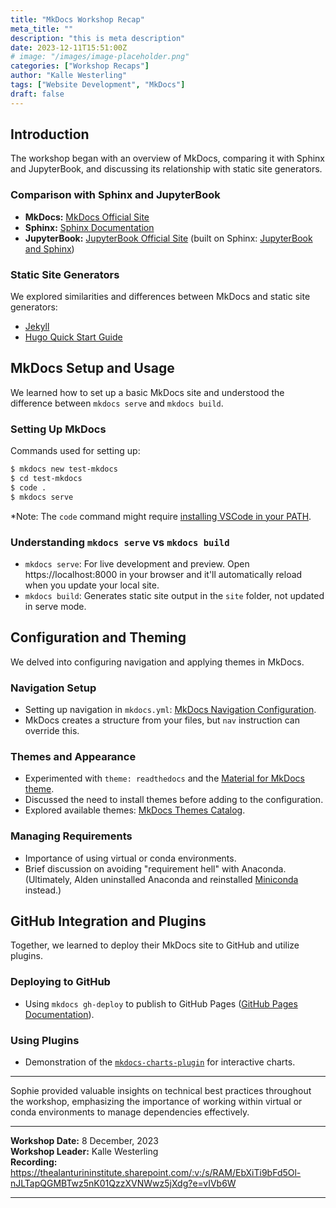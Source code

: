 ```yaml
---
title: "MkDocs Workshop Recap"
meta_title: ""
description: "this is meta description"
date: 2023-12-11T15:51:00Z
# image: "/images/image-placeholder.png"
categories: ["Workshop Recaps"]
author: "Kalle Westerling"
tags: ["Website Development", "MkDocs"]
draft: false
---
```


<!-- Content based on https://github.com/alan-turing-institute/research-application-management/blob/main/docs/mkdocs-workshop-recap.md -->

## Introduction
The workshop began with an overview of MkDocs, comparing it with Sphinx and JupyterBook, and discussing its relationship with static site generators.

### Comparison with Sphinx and JupyterBook
- **MkDocs:** [MkDocs Official Site](https://www.mkdocs.org/)
- **Sphinx:** [Sphinx Documentation](https://www.sphinx-doc.org/en/master/)
- **JupyterBook:** [JupyterBook Official Site](https://jupyterbook.org) (built on Sphinx: [JupyterBook and Sphinx](https://jupyterbook.org/en/stable/sphinx/index.html))

### Static Site Generators
We explored similarities and differences between MkDocs and static site generators:
- [Jekyll](https://jekyllrb.com/)
- [Hugo Quick Start Guide](https://gohugo.io/getting-started/quick-start/)

## MkDocs Setup and Usage
We learned how to set up a basic MkDocs site and understood the difference between `mkdocs serve` and `mkdocs build`.

### Setting Up MkDocs
Commands used for setting up:

```bash
$ mkdocs new test-mkdocs
$ cd test-mkdocs
$ code .
$ mkdocs serve
```

*Note: The `code` command might require [installing VSCode in your PATH](https://safjan.com/add-vscode-to-path/).

### Understanding `mkdocs serve` vs `mkdocs build`
- `mkdocs serve`: For live development and preview. Open https://localhost:8000 in your browser and it'll automatically reload when you update your local site.
- `mkdocs build`: Generates static site output in the `site` folder, not updated in serve mode.

## Configuration and Theming
We delved into configuring navigation and applying themes in MkDocs.

### Navigation Setup
- Setting up navigation in `mkdocs.yml`: [MkDocs Navigation Configuration](https://www.mkdocs.org/user-guide/configuration/#nav).
- MkDocs creates a structure from your files, but `nav` instruction can override this.

### Themes and Appearance
- Experimented with `theme: readthedocs` and the [Material for MkDocs theme](https://squidfunk.github.io/mkdocs-material/).
- Discussed the need to install themes before adding to the configuration.
- Explored available themes: [MkDocs Themes Catalog](github.com/mkdocs/catalog#-theming).

### Managing Requirements
- Importance of using virtual or conda environments.
- Brief discussion on avoiding "requirement hell" with Anaconda. (Ultimately, Alden uninstalled Anaconda and reinstalled [Miniconda](https://docs.conda.io/projects/miniconda/en/latest/) instead.)

## GitHub Integration and Plugins
Together, we learned to deploy their MkDocs site to GitHub and utilize plugins.

### Deploying to GitHub
- Using `mkdocs gh-deploy` to publish to GitHub Pages ([GitHub Pages Documentation](https://pages.github.com/)).

### Using Plugins
- Demonstration of the [`mkdocs-charts-plugin`](https://github.com/timvink/mkdocs-charts-plugin) for interactive charts.

---

Sophie provided valuable insights on technical best practices throughout the workshop, emphasizing the importance of working within virtual or conda environments to manage dependencies effectively.

---

**Workshop Date:** 8 December, 2023  
**Workshop Leader:** Kalle Westerling  
**Recording:** https://thealanturininstitute.sharepoint.com/:v:/s/RAM/EbXiTi9bFd5Ol-nJLTapQGMBTwz5nK01QzzXVNWwz5jXdg?e=vIVb6W

---